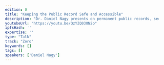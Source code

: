 ```yaml
---
edition: 0
title: "Keeping the Public Record Safe and Accessible"
description: "Dr. Daniel Nagy presents on permanent public records, security and accessibility."
youtubeUrl: "https://youtu.be/QzYZQ03ON2o"
ipfsHash: ''
expertise: ''
type: "Talk"
track: "Zero"
keywords: []
tags: []
speakers: ['Daniel Nagy']
---
```

